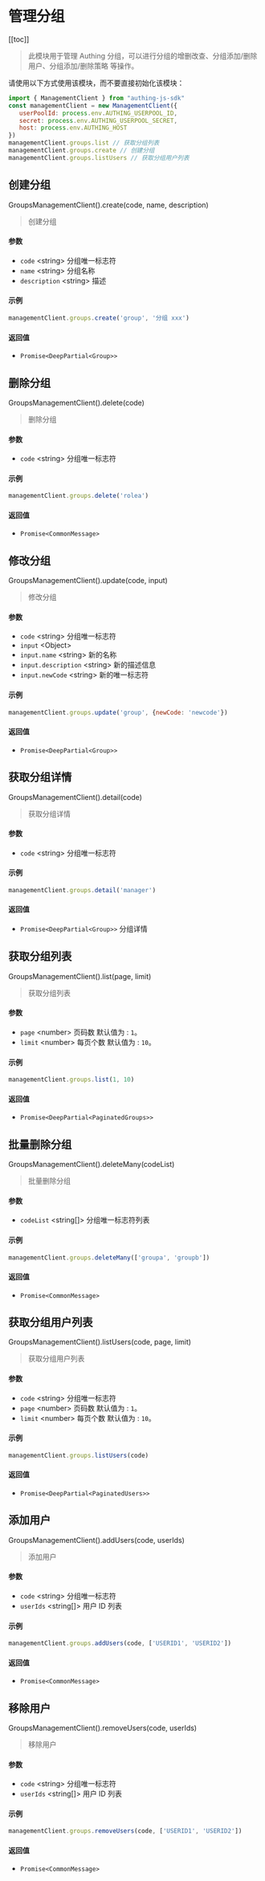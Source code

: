 
# 管理分组

[[toc]]

> 此模块用于管理 Authing 分组，可以进行分组的增删改查、分组添加/删除用户、分组添加/删除策略 等操作。



请使用以下方式使用该模块，而不要直接初始化该模块：
```javascript
import { ManagementClient } from "authing-js-sdk"
const managementClient = new ManagementClient({
   userPoolId: process.env.AUTHING_USERPOOL_ID,
   secret: process.env.AUTHING_USERPOOL_SECRET,
   host: process.env.AUTHING_HOST
})
managementClient.groups.list // 获取分组列表
managementClient.groups.create // 创建分组
managementClient.groups.listUsers // 获取分组用户列表
```




## 创建分组

GroupsManagementClient().create(code, name, description)

> 创建分组


#### 参数

- `code` \<string\> 分组唯一标志符 
- `name` \<string\> 分组名称 
- `description` \<string\> 描述 

#### 示例

```javascript
managementClient.groups.create('group', '分组 xxx')
```

#### 返回值

-  `Promise<DeepPartial<Group>>` 


      

## 删除分组

GroupsManagementClient().delete(code)

> 删除分组


#### 参数

- `code` \<string\> 分组唯一标志符 

#### 示例

```javascript
managementClient.groups.delete('rolea')
```

#### 返回值

-  `Promise<CommonMessage>` 


      

## 修改分组

GroupsManagementClient().update(code, input)

> 修改分组


#### 参数

- `code` \<string\> 分组唯一标志符 
- `input` \<Object\>  
- `input.name` \<string\> 新的名称 
- `input.description` \<string\> 新的描述信息 
- `input.newCode` \<string\> 新的唯一标志符 

#### 示例

```javascript
managementClient.groups.update('group', {newCode: 'newcode'})
```

#### 返回值

-  `Promise<DeepPartial<Group>>` 


      

## 获取分组详情

GroupsManagementClient().detail(code)

> 获取分组详情


#### 参数

- `code` \<string\> 分组唯一标志符 

#### 示例

```javascript
managementClient.groups.detail('manager')
```

#### 返回值

-  `Promise<DeepPartial<Group>>` 分组详情


      

## 获取分组列表

GroupsManagementClient().list(page, limit)

> 获取分组列表


#### 参数

- `page` \<number\> 页码数 默认值为 : `1`。
- `limit` \<number\> 每页个数 默认值为 : `10`。

#### 示例

```javascript
managementClient.groups.list(1, 10)
```

#### 返回值

-  `Promise<DeepPartial<PaginatedGroups>>` 


      

## 批量删除分组

GroupsManagementClient().deleteMany(codeList)

> 批量删除分组


#### 参数

- `codeList` \<string[]\> 分组唯一标志符列表 

#### 示例

```javascript
managementClient.groups.deleteMany(['groupa', 'groupb'])
```

#### 返回值

-  `Promise<CommonMessage>` 


      

## 获取分组用户列表

GroupsManagementClient().listUsers(code, page, limit)

> 获取分组用户列表


#### 参数

- `code` \<string\> 分组唯一标志符 
- `page` \<number\> 页码数 默认值为 : `1`。
- `limit` \<number\> 每页个数 默认值为 : `10`。

#### 示例

```javascript
managementClient.groups.listUsers(code)
```

#### 返回值

-  `Promise<DeepPartial<PaginatedUsers>>` 


      

## 添加用户

GroupsManagementClient().addUsers(code, userIds)

> 添加用户


#### 参数

- `code` \<string\> 分组唯一标志符 
- `userIds` \<string[]\> 用户 ID 列表 

#### 示例

```javascript
managementClient.groups.addUsers(code, ['USERID1', 'USERID2'])
```

#### 返回值

-  `Promise<CommonMessage>` 


      

## 移除用户

GroupsManagementClient().removeUsers(code, userIds)

> 移除用户


#### 参数

- `code` \<string\> 分组唯一标志符 
- `userIds` \<string[]\> 用户 ID 列表 

#### 示例

```javascript
managementClient.groups.removeUsers(code, ['USERID1', 'USERID2'])
```

#### 返回值

-  `Promise<CommonMessage>` 


      
